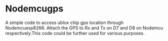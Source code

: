 # Nodemcugps
A simple code to access ublox chip gps location through Nodemcuesp8266.
Attach the GPS to Rx and Tx on D7 and D8 on Nodemcu respectively.This code could be further used for various purposes.
